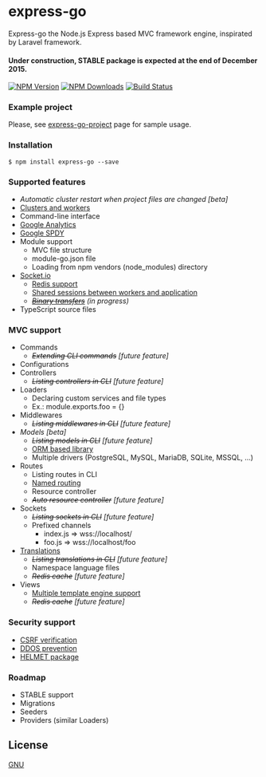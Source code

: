 # express-go #
Express-go the Node.js Express based MVC framework engine, inspirated by Laravel framework.

#### Under construction, STABLE package is expected at the end of December 2015. ####

[![NPM Version][npm-image]][npm-url]
[![NPM Downloads][downloads-image]][downloads-url]
[![Build Status][travis-image]][travis-url]

### Example project ###
Please, see [express-go-project](https://github.com/express-go/express-go-project/) page for sample usage.

### Installation ###
```
$ npm install express-go --save
```

### Supported features ###
* *Automatic cluster restart when project files are changed [beta]*
* [Clusters and workers](https://nodejs.org/api/cluster.html)
* Command-line interface
* [Google Analytics](https://www.npmjs.com/package/nodalytics)
* [Google SPDY](https://www.npmjs.com/package/spdy)
* Module support
    * MVC file structure
    * module-go.json file
    * Loading from npm vendors (node_modules) directory
* [Socket.io](https://www.npmjs.com/package/socket.io)
    * [Redis support](https://www.npmjs.com/package/socket.io-redis)
    * [Shared sessions between workers and application](https://www.npmjs.com/package/socket.io.session)
    * *~~[Binary transfers](https://www.npmjs.com/package/socket.io-stream)~~ (in progress)*
* TypeScript source files


### MVC support ###
* Commands
    * *~~Extending CLI commands~~ [future feature]*
* Configurations
* Controllers
    * *~~Listing controllers in CLI~~ [future feature]*
* Loaders
    * Declaring custom services and file types
    * Ex.: module.exports.foo = {}
* Middlewares
    * *~~Listing middlewares in CLI~~ [future feature]*
* *Models [beta]*
    * *~~Listing models in CLI~~ [future feature]*
    * [ORM based library](https://www.npmjs.com/package/sequelize)
    * Multiple drivers (PostgreSQL, MySQL, MariaDB, SQLite, MSSQL, ...)
* Routes
    * Listing routes in CLI
    * [Named routing](https://www.npmjs.com/package/named-routes)
    * Resource controller
    * *~~Auto resource controller~~ [future feature]*
* Sockets
    * *~~Listing sockets in CLI~~ [future feature]*
    * Prefixed channels
        * index.js => wss://localhost/
        * foo.js   => wss://localhost/foo
* [Translations](https://www.npmjs.com/package/i18next)
    * *~~Listing translations in CLI~~ [future feature]*
    * Namespace language files
    * *~~Redis cache~~ [future feature]*
* Views
    * [Multiple template engine support](https://www.npmjs.com/package/consolidate)
    * *~~Redis cache~~ [future feature]*

### Security support ###
* [CSRF verification](https://www.npmjs.com/package/csurf)
* [DDOS prevention](https://www.npmjs.com/package/ddos)
* [HELMET package](https://www.npmjs.com/package/helmet)

### Roadmap ###
* STABLE support
* Migrations
* Seeders
* Providers (similar Loaders)

## License

  [GNU](LICENSE)

[npm-image]: https://img.shields.io/npm/v/express-go.svg
[npm-url]: https://npmjs.org/package/express-go
[downloads-image]: https://img.shields.io/npm/dm/express-go.svg
[downloads-url]: https://npmjs.org/package/express-go
[travis-image]: https://img.shields.io/travis/express-go/express-go/master.svg?label=linux
[travis-url]: https://travis-ci.org/express-go/express-go
